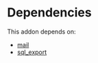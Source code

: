 # Dependencies

This addon depends on:

- [mail](https://github.com/bringout/oca-ocb-core/tree/0e11bee18c8c7dd39664f7b81670e02dd0705e48/odoo-bringout-oca-ocb-mail)
- [sql_export](https://github.com/bringout/oca-report)
